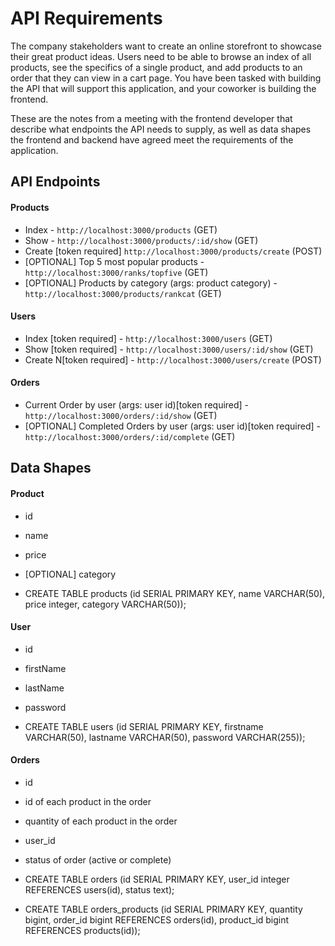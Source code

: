 # API Requirements

The company stakeholders want to create an online storefront to showcase their great product ideas. Users need to be able to browse an index of all products, see the specifics of a single product, and add products to an order that they can view in a cart page. You have been tasked with building the API that will support this application, and your coworker is building the frontend.

These are the notes from a meeting with the frontend developer that describe what endpoints the API needs to supply, as well as data shapes the frontend and backend have agreed meet the requirements of the application.

## API Endpoints

#### Products

- Index - `http://localhost:3000/products` (GET)
- Show - `http://localhost:3000/products/:id/show` (GET)
- Create [token required] `http://localhost:3000/products/create` (POST)
- [OPTIONAL] Top 5 most popular products - `http://localhost:3000/ranks/topfive` (GET)
- [OPTIONAL] Products by category (args: product category) - `http://localhost:3000/products/rankcat` (GET)

#### Users

- Index [token required] - `http://localhost:3000/users` (GET)
- Show [token required] - `http://localhost:3000/users/:id/show` (GET)
- Create N[token required] - `http://localhost:3000/users/create` (POST)

#### Orders

- Current Order by user (args: user id)[token required] - `http://localhost:3000/orders/:id/show` (GET)
- [OPTIONAL] Completed Orders by user (args: user id)[token required] - `http://localhost:3000/orders/:id/complete` (GET)

## Data Shapes

#### Product

- id
- name
- price
- [OPTIONAL] category

- CREATE TABLE products (id SERIAL PRIMARY KEY, name VARCHAR(50), price integer, category VARCHAR(50));

#### User

- id
- firstName
- lastName
- password

- CREATE TABLE users (id SERIAL PRIMARY KEY, firstname VARCHAR(50), lastname VARCHAR(50), password VARCHAR(255));

#### Orders

- id
- id of each product in the order
- quantity of each product in the order
- user_id
- status of order (active or complete)

- CREATE TABLE orders (id SERIAL PRIMARY KEY, user_id integer REFERENCES users(id), status text);
- CREATE TABLE orders_products (id SERIAL PRIMARY KEY, quantity bigint, order_id bigint REFERENCES orders(id), product_id bigint REFERENCES products(id));
